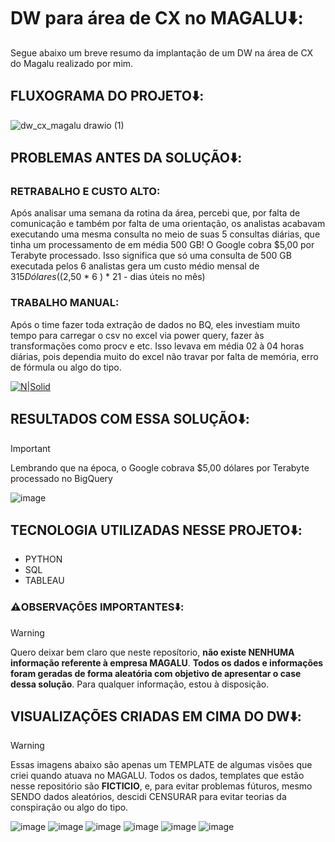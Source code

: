 # **DW para área de CX no MAGALU**⬇️:
Segue abaixo um breve resumo da implantação de um DW na área de CX do Magalu realizado por mim.

## **FLUXOGRAMA DO PROJETO**⬇️:
![dw_cx_magalu drawio (1)](https://github.com/user-attachments/assets/6187376f-eb65-41d1-90ab-b5dacbb815aa)

## **PROBLEMAS ANTES DA SOLUÇÃO**⬇️:

### **RETRABALHO E CUSTO ALTO**: 
Após analisar uma semana da rotina da área, percebi que, por falta de comunicação e também por falta de uma orientação, os analistas acabavam executando uma mesma consulta no meio de suas 5 consultas diárias, que tinha um processamento de em média 500 GB! O Google cobra $5,00 por Terabyte processado. Isso significa que só uma consulta de 500 GB executada pelos 6 analistas gera um custo médio mensal de $315 Dólares (($2,50 * 6 ) * 21 - dias úteis no mês) 

### **TRABALHO MANUAL**:
Após o time fazer toda extração de dados no BQ, eles investiam muito tempo para carregar o csv no excel via power query, fazer às transformações como procv e etc. Isso levava em média 02 à 04 horas diárias, pois dependia muito do excel não travar por falta de memória, erro de fórmula ou algo do tipo.

[![N|Solid](https://filestore.community.support.microsoft.com/api/images/9ccf9577-9d29-4fdb-9d49-c5ae0c5cd8da)](https://nodesource.com/products/nsolid)

## **RESULTADOS COM ESSA SOLUÇÃO**⬇️:
> [!IMPORTANT]
> Lembrando que na época, o Google cobrava $5,00 dólares por Terabyte processado no BigQuery

![image](https://github.com/user-attachments/assets/4e748b3c-41ce-4371-ac9c-b706433cd417)

## **TECNOLOGIA UTILIZADAS NESSE PROJETO**⬇️:
* PYTHON
* SQL
* TABLEAU

### ⚠️**OBSERVAÇÕES IMPORTANTES️**⬇️:
> [!WARNING]
> Quero deixar bem claro que neste reposítorio, **não existe NENHUMA informação referente à empresa MAGALU**. **Todos os dados e informações foram geradas de forma aleatória com objetivo de apresentar o case dessa solução**. Para qualquer informação, estou à disposição.

## **VISUALIZAÇÕES CRIADAS EM CIMA DO DW**⬇️:
> [!WARNING]
> Essas imagens abaixo são apenas um TEMPLATE de algumas visões que criei quando atuava no MAGALU. Todos os dados, templates que estão nesse repositório são **FICTICIO**, e, para evitar problemas fúturos, mesmo SENDO dados aleatórios, descidi CENSURAR para evitar teorias da conspiração ou algo do tipo.

![image](https://user-images.githubusercontent.com/78058494/230523054-7d14b938-ef14-45e0-8907-20ce4f33bcca.png)
![image](https://user-images.githubusercontent.com/78058494/230523877-8d6515a7-b1a7-492c-9e24-5ba202fffdf4.png)
![image](https://github.com/user-attachments/assets/169f50a0-cc53-498c-be7f-d7b298410263)
![image](https://github.com/user-attachments/assets/cf5d7bf8-d4b9-48ba-8bf6-8af18d7b3bf8)
![image](https://github.com/user-attachments/assets/3e7edfe0-45c6-431f-98e6-dd63c6087e03)
![image](https://github.com/user-attachments/assets/ffac8c31-95cb-40bb-9678-3da85489552a)
